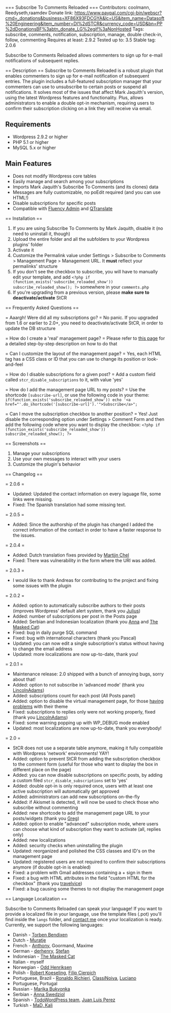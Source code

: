 === Subscribe To Comments Reloaded ===
Contributors: coolmann, Reedyseth,raamdev
Donate link: https://www.paypal.com/cgi-bin/webscr?cmd=_donations&business=XF86X93FDCGYA&lc=US&item_name=Datasoft%20Engineering&item_number=DI%2dSTCR&currency_code=USD&bn=PP%2dDonationsBF%3abtn_donate_LG%2egif%3aNonHosted
Tags: subscribe, comments, notification, subscription, manage, double check-in, follow, commenting
Requires at least: 2.9.2
Tested up to: 3.5
Stable tag: 2.0.6

Subscribe to Comments Reloaded allows commenters to sign up for e-mail notifications of subsequent replies.

== Description ==
Subscribe to Comments Reloaded is a robust plugin that enables commenters to sign up for e-mail notification of subsequent entries. The plugin includes a full-featured subscription manager that your commenters can use to unsubscribe to certain posts or suspend all notifications. It solves most of the issues that affect Mark Jaquith's version, using the latest Wordpress features and functionality. Plus, allows administrators to enable a double opt-in mechanism, requiring users to confirm their subscription clicking on a link they will receive via email.

## Requirements
* Wordpress 2.9.2 or higher
* PHP 5.1 or higher
* MySQL 5.x or higher

## Main Features
* Does not modify Wordpress core tables
* Easily manage and search among your subscriptions
* Imports Mark Jaquith's Subscribe To Comments (and its clones) data
* Messages are fully customizable, no poEdit required (and you can use HTML!)
* Disable subscriptions for specific posts
* Compatible with [Fluency Admin](http://deanjrobinson.com/projects/fluency-admin/) and [QTranslate](http://wordpress.org/extend/plugins/qtranslate/)

== Installation ==

1. If you are using Subscribe To Comments by Mark Jaquith, disable it (no need to uninstall it, though)
2. Upload the entire folder and all the subfolders to your Wordpress plugins' folder
3. Activate it
5. Customize the Permalink value under Settings > Subscribe to Comments > Management Page > Management URL. It **must** reflect your permalinks' structure
5. If you don't see the checkbox to subscribe, you will have to manually edit your template, and add `<?php if (function_exists('subscribe_reloaded_show')) subscribe_reloaded_show(); ?>` somewhere in your `comments.php`
6. If you're upgrading from a previous version, please **make sure to deactivate/activate** StCR

== Frequently Asked Questions ==

= Aaargh! Were did all my subscriptions go? =
No panic. If you upgraded from 1.6 or earlier to 2.0+, you need to deactivate/activate StCR, in order to update the DB structure

= How do I create a 'real' management page? =
Please refer to [this page](http://lab.duechiacchiere.it/index.php?topic=71.0) for a detailed step-by-step description on how to do that

= Can I customize the layout of the management page? =
Yes, each HTML tag has a CSS class or ID that you can use to change its position or look-and-feel

= How do I disable subscriptions for a given post? =
Add a custom field called `stcr_disable_subscriptions` to it, with value 'yes'

= How do I add the management page URL to my posts? =
Use the shortcode `[subscribe-url]`, or use the following code in your theme:
`if(function_exists('subscribe_reloaded_show')) echo '<a href="'.do_shortcode('[subscribe-url]').'">Subscribe</a>";`

= Can I move the subscription checkbox to another position? =
Yes! Just disable the corresponding option under Settings > Comment Form and then add the following code where you want to display the checkbox:
`<?php if (function_exists('subscribe_reloaded_show')) subscribe_reloaded_show(); ?>`

== Screenshots ==

1. Manage your subscriptions
2. Use your own messages to interact with your users
3. Customize the plugin's behavior

== Changelog ==

= 2.0.6 =
* Updated: Updated the contact information on every laguage file, some links were missing.
* Fixed: The Spanish translation had some missing text.

= 2.0.5 =
* Added: Since the authorship of the plugin has changed I added the correct information of the contact in order to have a faster response to the issues.

= 2.0.4 =
* Added: Dutch translation fixes provided by [Martijn Chel](http://www.martijnchel.com)
* Fixed: There was vulnerability in the form where the URI was added.

= 2.0.3 =
* I would like to thank Andreas for contributing to the project and fixing some issues with the plugin

= 2.0.2 =
* Added: option to automatically subscribe authors to their posts (improves Wordpress' default alert system, thank you [Julius](http://wordpress.org/support/topic/plugin-subscribe-to-comments-reloaded-does-the-post-author-automatically-get-subscribed-to-comments))
* Added: number of subscriptions per post in the Posts page
* Added: Serbian and Indonesian localization (thank you [Anna](http://www.sneg.iz.rs/) and [The Masked Cat](http://themaskedcat.tk))
* Fixed: bug in daily purge SQL command
* Fixed: bug with international characters (thank you Pascal)
* Updated: you can now edit a single subscription's status without having to change the email address
* Updated: more localizations are now up-to-date, thank you!

= 2.0.1 =
* Maintenance release: 2.0 shipped with a bunch of annoying bugs, sorry about that!
* Added: option to not subscribe in 'advanced mode' (thank you [LincolnAdams](http://wordpress.org/support/topic/replies-only-broken))
* Added: subscriptions count for each post (All Posts panel)
* Added: option to disable the virtual management page, for those [having problems](http://lab.duechiacchiere.it/index.php?topic=71.0) with their theme
* Fixed: subscriptions to replies only were not working properly, fixed (thank you [LincolnAdams](http://wordpress.org/support/topic/replies-only-broken))
* Fixed: some warning popping up with WP_DEBUG mode enabled
* Updated: most localizations are now up-to-date, thank you everybody!

= 2.0 =
* StCR does not use a separate table anymore, making it fully compatible with Wordpress 'network' environments! YAY!
* Added: option to prevent StCR from adding the subscription checkbox to the comment form (useful for those who want to display the box in different place on the page)
* Added: you can now disable subscriptions on specific posts, by adding a custom filed `stcr_disable_subscriptions` set to 'yes'
* Added: double opt-in is only required once, users with at least one active subscription will automatically get approved
* Added: administrators can add new subscriptions on-the-fly
* Added: if Akismet is detected, it will now be used to check those who subscribe without commenting
* Added: new shortcode to add the management page URL to your posts/widgets (thank you [Greg](http://wordpress.org/support/topic/plugin-subscribe-to-comments-reloaded-plugin-does-not-create-table))
* Added: option to enable "advanced" subscription mode, where users can choose what kind of subscription they want to activate (all, replies only)
* Added: new localizations
* Added: security checks when uninstalling the plugin
* Updated: reorganized and polished the CSS classes and ID's on the management page
* Updated: registered users are not required to confirm their subscriptions anymore (if double opt-in is enabled)
* Fixed: a problem with Gmail addresses containing a + sign in them
* Fixed: a bug with HTML attributes in the field "custom HTML for the checkbox" (thank you [travelvice](http://wordpress.org/support/topic/custom-html-quotes-problem-php-ecape-characters))
* Fixed: a bug causing some themes to not display the management page

== Language Localization ==

Subscribe to Comments Reloaded can speak your language! If you want to provide a localized file in your
language, use the template files (.pot) you'll find inside the `langs` folder,
and [contact me](http://behstant.com/negocio/contact.php) once your
localization is ready. Currently, we support the following languages:

* Danish - [Torben Bendixen](http://www.freelancekonsulenten.dk/)
* Dutch - [Muratje](http://www.muromedia.nl/)
* French - [Anthony](http://imnotgeek.com/), Goormand, Maxime
* German - [derhenry](http://www.derhenry.net/2010/subscribe-to-comments-reloaded/), [Stefan](http://www.beedy.de/)
* Indonesian - [The Masked Cat](http://themaskedcat.tk)
* Italian - myself
* Norwegian - [Odd Henriksen](http://www.oddhenriksen.net/)
* Polish - [Robert Koeseling](http://www.katalogpodkastow.pl), [Filip Cierpich](http://keepmind.eu/)
* Portuguese, Brazil - [Ronaldo Richieri](http://richieri.com), [ClassiNoiva](http://www.classinoiva.com.br), [Luciano](http://litemind.com/)
* Portuguese, Portugal
* Russian - [Marika Bukvonka](http://violetnotes.com)
* Serbian - [Anna Swedziol](http://www.sneg.iz.rs/)
* Spanish - [TodoWordPress team](http://www.todowp.org/), [Juan Luis Perez](http://www.juanluperez.com/)
* Turkish - [MaD, Kali](http://www.dusunsel.com/)
